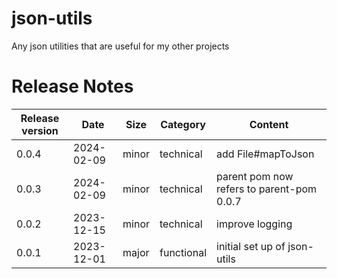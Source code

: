 # json-utils
Any json utilities that are useful for my other projects

# Release Notes
|Release version  |Date  |Size  | Category |Content |
|--|--|--|--|--|
|0.0.4|2024-02-09|minor|technical|add File#mapToJson|
|0.0.3|2024-02-09|minor|technical|parent pom now refers to parent-pom 0.0.7|
|0.0.2|2023-12-15|minor|technical|improve logging|
|0.0.1|2023-12-01|major|functional|initial set up of json-utils|